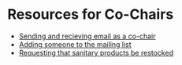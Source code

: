 # Resources for Co-Chairs

* [Sending and recieving email as a co-chair](https://github.com/CSWomenUMass/cochair_resources/wiki/Co-Chair-Email-Setup)
* [Adding someone to the mailing list](https://github.com/CSWomenUMass/cochair_resources/wiki/CS-Women%E2%80%99s-Mailing-List)
* [Requesting that sanitary products be restocked](https://github.com/CSWomenUMass/cochair_resources/blob/master/sanitary_products/README.md)
